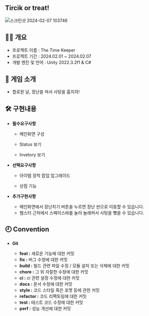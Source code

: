 ## Tircik or treat!


![스크린샷 2024-02-07 103746](https://github.com/oeto2/SpartaDungeon2D/assets/118743238/7febdae1-972f-4828-accc-1c61e91fe320)


## 🙋‍♀️ 개요
- 프로젝트 이름 : The Time Keeper
- 프로젝트 기간 : 2024.02.01 ~ 2024.02.07
- 개발 엔진 및 언어 : Unity 2022.3.2f1 & C#


## 👀 게임 소개
- 할로윈 날, 장난을 쳐서 사탕을 훔치자!


## 🛠 구현내용
- **필수요구사항**

    - 메인화면 구성


    - Status 보기
       
    - Invetory 보기


 
            
- **선택요구사항**
    - 아이템 장착 팝업 업그레이드
        

        
    - 상점 기능

        

- **추가구현사항**
   - 메인화면에서 장난치기 버튼을 누르면 장난 씬으로 이동할 수 있습니다.
   -  햄스터 근처에서 스페이스바를 눌러 놀래켜서 사탕을 뺐을 수 있습니다.

## 🕘 Convention


- **Git**

  - **feat :**	새로운 기능에 대한 커밋
  - **fix :**	버그 수정에 대한 커밋
  - **build :**	빌드 관련 파일 수정 / 모듈 설치 또는 삭제에 대한 커밋
  - **chore :**	그 외 자잘한 수정에 대한 커밋
  - **ci :**	ci 관련 설정 수정에 대한 커밋
  - **docs :**	문서 수정에 대한 커밋
  - **style :**	코드 스타일 혹은 포맷 등에 관한 커밋
  - **refactor :** 코드 리팩토링에 대한 커밋
  - **test :**	테스트 코드 수정에 대한 커밋
  - **perf :**	성능 개선에 대한 커밋
